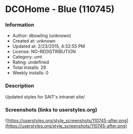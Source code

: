 # DCOHome - Blue (110745)

### Information
- Author: dbowling (unknown)
- Created at: unknown
- Updated at: 2/23/2015, 4:32:55 PM
- License: NO-REDISTRIBUTION
- Category: umt
- Rating: undefined
- Total installs: 29
- Weekly installs: 0


### Description
Updated styles for SAIT's intranet site/


### Screenshots (links to userstyles.org)
![https://userstyles.org/style_screenshots/110745-after.png](https://userstyles.org/style_screenshots/110745-after.png)


